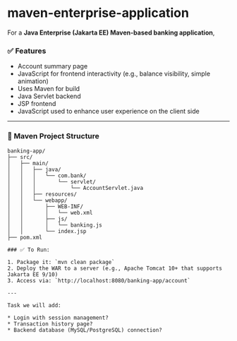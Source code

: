 # maven-enterprise-application

For a **Java Enterprise (Jakarta EE) Maven-based banking application**, 

### ✅ Features

* Account summary page
* JavaScript for frontend interactivity (e.g., balance visibility, simple animation)
* Uses Maven for build
* Java Servlet backend
* JSP frontend
* JavaScript used to enhance user experience on the client side

---

### 📁 Maven Project Structure

```
banking-app/
├── src/
│   ├── main/
│   │   ├── java/
│   │   │   └── com.bank/
│   │   │       └── servlet/
│   │   │           └── AccountServlet.java
│   │   ├── resources/
│   │   └── webapp/
│   │       ├── WEB-INF/
│   │       │   └── web.xml
│   │       ├── js/
│   │       │   └── banking.js
│   │       └── index.jsp
├── pom.xml

### ✅ To Run:

1. Package it: `mvn clean package`
2. Deploy the WAR to a server (e.g., Apache Tomcat 10+ that supports Jakarta EE 9/10)
3. Access via: `http://localhost:8080/banking-app/account`

---

Task we will add:

* Login with session management?
* Transaction history page?
* Backend database (MySQL/PostgreSQL) connection?


